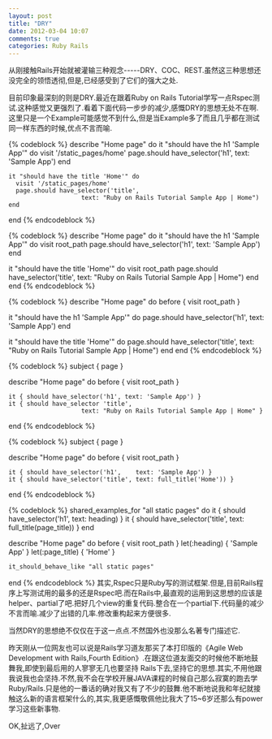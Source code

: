 ```yaml
---
layout: post
title: "DRY"
date: 2012-03-04 10:07
comments: true
categories: Ruby Rails
---
```


从刚接触Rails开始就被灌输三种观念-----DRY、COC、REST.虽然这三种思想还没完全的领悟透彻,但是,已经感受到了它们的强大之处.

目前印象最深刻的则是DRY.最近在跟着Ruby on Rails Tutorial学写一点Rspec测试.这种感觉又更强烈了.看着下面代码一步步的减少,感慨DRY的思想无处不在啊.这里只是一个Example可能感觉不到什么,但是当Example多了而且几乎都在测试同一样东西的时候,优点不言而喻.
<!-- more -->
{% codeblock %}
describe "Home page" do
    it "should have the h1 'Sample App'" do
    	visit '/static_pages/home'
      page.should have_selector('h1', text: 'Sample App')
    end

    it "should have the title 'Home'" do
      visit '/static_pages/home'
      page.should have_selector('title',
                        text: "Ruby on Rails Tutorial Sample App | Home")
    end
  end
{% endcodeblock %}

{% codeblock %}
describe "Home page" do
  it "should have the h1 'Sample App'" do
    visit root_path
    page.should have_selector('h1', text: 'Sample App')
  end

  it "should have the title 'Home'" do
    visit root_path
    page.should have_selector('title',
                      text: "Ruby on Rails Tutorial Sample App | Home")
  end
end
{% endcodeblock %}

{% codeblock %}
describe "Home page" do
  before { visit root_path } 

  it "should have the h1 'Sample App'" do
    page.should have_selector('h1', text: 'Sample App')
  end

  it "should have the title 'Home'" do
    page.should have_selector('title',
                      text: "Ruby on Rails Tutorial Sample App | Home")
  end
end
{% endcodeblock %}

{% codeblock %}
  subject { page }

  describe "Home page" do
    before { visit root_path } 

    it { should have_selector('h1', text: 'Sample App') }
    it { should have_selector 'title',
                        text: "Ruby on Rails Tutorial Sample App | Home" }
  end
{% endcodeblock %}

{% codeblock %}
  subject { page }

  describe "Home page" do
    before { visit root_path }

    it { should have_selector('h1',    text: 'Sample App') }
    it { should have_selector('title', text: full_title('Home')) }
  end
{% endcodeblock %}

{% codeblock %}
shared_examples_for "all static pages" do
    it { should have_selector('h1',    text: heading) }
    it { should have_selector('title', text: full_title(page_title)) }
  end

  describe "Home page" do
    before { visit root_path }
    let(:heading)    { 'Sample App' }
    let(:page_title) { 'Home' }

    it_should_behave_like "all static pages"
  end
{% endcodeblock %}
其实,Rspec只是Ruby写的测试框架.但是,目前Rails程序上写测试用的最多的还是Rspec吧.而在Rails中,最直观的运用到这思想的应该是helper、partial了吧.把好几个view的重复代码.整合在一个partial下.代码量的减少不言而喻.减少了出错的几率.修改重构起来方便很多.

当然DRY的思想绝不仅仅在于这一点点.不然国外也没那么名著专门描述它.

昨天刚从一位网友也可以说是Rails学习道友那买了本打印版的《Agile Web Development with Rails,Fourth Edition》.在跟这位道友面交的时候他不断地鼓舞我,即使到最后用的人寥寥无几也要坚持 Rails下去,坚持它的思想.其实,不用他跟我说我也会坚持.不然,我不会在学校开展JAVA课程的时候自己那么寂寞的跑去学Ruby/Rails.只是他的一番话的确对我又有了不少的鼓舞.他不断地说我和年纪就接触这么新的语言框架什么的,其实,我更感慨敬佩他比我大了15~6岁还那么有power学习这些新事物.

OK,扯远了,Over